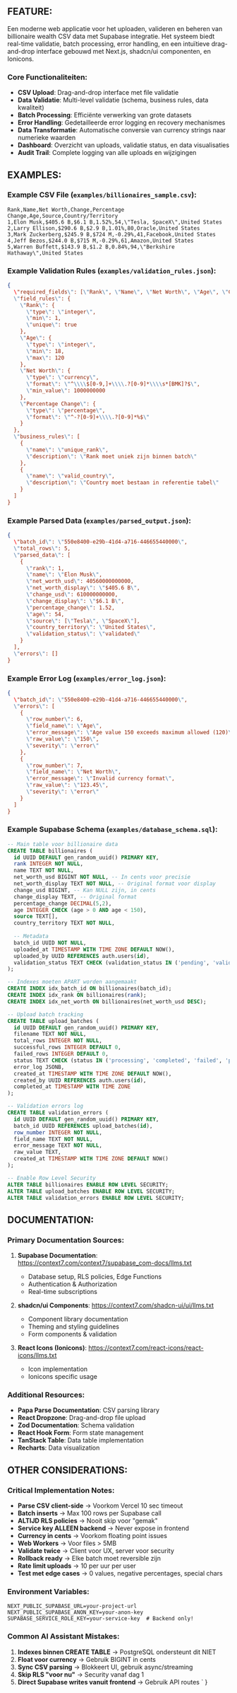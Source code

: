## FEATURE:

Een moderne web applicatie voor het uploaden, valideren en beheren van billionaire wealth CSV data met Supabase integratie. Het systeem biedt real-time validatie, batch processing, error handling, en een intuïtieve drag-and-drop interface gebouwd met Next.js, shadcn/ui componenten, en Ionicons.

### Core Functionaliteiten:
- **CSV Upload**: Drag-and-drop interface met file validatie
- **Data Validatie**: Multi-level validatie (schema, business rules, data kwaliteit)
- **Batch Processing**: Efficiënte verwerking van grote datasets
- **Error Handling**: Gedetailleerde error logging en recovery mechanismes
- **Data Transformatie**: Automatische conversie van currency strings naar numerieke waarden
- **Dashboard**: Overzicht van uploads, validatie status, en data visualisaties
- **Audit Trail**: Complete logging van alle uploads en wijzigingen

## EXAMPLES:

### Example CSV File (`examples/billionaires_sample.csv`):
```csv
Rank,Name,Net Worth,Change,Percentage Change,Age,Source,Country/Territory
1,Elon Musk,$405.6 B,$6.1 B,1.52%,54,\"Tesla, SpaceX\",United States
2,Larry Ellison,$290.6 B,$2.9 B,1.01%,80,Oracle,United States
3,Mark Zuckerberg,$245.9 B,$724 M,-0.29%,41,Facebook,United States
4,Jeff Bezos,$244.0 B,$715 M,-0.29%,61,Amazon,United States
5,Warren Buffett,$143.9 B,$1.2 B,0.84%,94,\"Berkshire Hathaway\",United States
```

### Example Validation Rules (`examples/validation_rules.json`):
```json
{
  \"required_fields\": [\"Rank\", \"Name\", \"Net Worth\", \"Age\", \"Country/Territory\"],
  \"field_rules\": {
    \"Rank\": {
      \"type\": \"integer\",
      \"min\": 1,
      \"unique\": true
    },
    \"Age\": {
      \"type\": \"integer\",
      \"min\": 18,
      \"max\": 120
    },
    \"Net Worth\": {
      \"type\": \"currency\",
      \"format\": \"^\\\\$[0-9,]+\\\\.?[0-9]*\\\\s*[BMK]?$\",
      \"min_value\": 1000000000
    },
    \"Percentage Change\": {
      \"type\": \"percentage\",
      \"format\": \"^-?[0-9]+\\\\.?[0-9]*%$\"
    }
  },
  \"business_rules\": [
    {
      \"name\": \"unique_rank\",
      \"description\": \"Rank moet uniek zijn binnen batch\"
    },
    {
      \"name\": \"valid_country\",
      \"description\": \"Country moet bestaan in referentie tabel\"
    }
  ]
}
```

### Example Parsed Data (`examples/parsed_output.json`):
```json
{
  \"batch_id\": \"550e8400-e29b-41d4-a716-446655440000\",
  \"total_rows\": 5,
  \"parsed_data\": [
    {
      \"rank\": 1,
      \"name\": \"Elon Musk\",
      \"net_worth_usd\": 40560000000000,
      \"net_worth_display\": \"$405.6 B\",
      \"change_usd\": 610000000000,
      \"change_display\": \"$6.1 B\",
      \"percentage_change\": 1.52,
      \"age\": 54,
      \"source\": [\"Tesla\", \"SpaceX\"],
      \"country_territory\": \"United States\",
      \"validation_status\": \"validated\"
    }
  ],
  \"errors\": []
}
```

### Example Error Log (`examples/error_log.json`):
```json
{
  \"batch_id\": \"550e8400-e29b-41d4-a716-446655440000\",
  \"errors\": [
    {
      \"row_number\": 6,
      \"field_name\": \"Age\",
      \"error_message\": \"Age value 150 exceeds maximum allowed (120)\",
      \"raw_value\": \"150\",
      \"severity\": \"error\"
    },
    {
      \"row_number\": 7,
      \"field_name\": \"Net Worth\",
      \"error_message\": \"Invalid currency format\",
      \"raw_value\": \"123.45\",
      \"severity\": \"error\"
    }
  ]
}
```

### Example Supabase Schema (`examples/database_schema.sql`):
```sql
-- Main table voor billionaire data
CREATE TABLE billionaires (
  id UUID DEFAULT gen_random_uuid() PRIMARY KEY,
  rank INTEGER NOT NULL,
  name TEXT NOT NULL,
  net_worth_usd BIGINT NOT NULL, -- In cents voor precisie
  net_worth_display TEXT NOT NULL, -- Original format voor display
  change_usd BIGINT, -- Kan NULL zijn, in cents
  change_display TEXT, -- Original format
  percentage_change DECIMAL(5,2),
  age INTEGER CHECK (age > 0 AND age < 150),
  source TEXT[],
  country_territory TEXT NOT NULL,
  
  -- Metadata
  batch_id UUID NOT NULL,
  uploaded_at TIMESTAMP WITH TIME ZONE DEFAULT NOW(),
  uploaded_by UUID REFERENCES auth.users(id),
  validation_status TEXT CHECK (validation_status IN ('pending', 'validated', 'failed'))
);

-- Indexes moeten APART worden aangemaakt
CREATE INDEX idx_batch_id ON billionaires(batch_id);
CREATE INDEX idx_rank ON billionaires(rank);
CREATE INDEX idx_net_worth ON billionaires(net_worth_usd DESC);

-- Upload batch tracking
CREATE TABLE upload_batches (
  id UUID DEFAULT gen_random_uuid() PRIMARY KEY,
  filename TEXT NOT NULL,
  total_rows INTEGER NOT NULL,
  successful_rows INTEGER DEFAULT 0,
  failed_rows INTEGER DEFAULT 0,
  status TEXT CHECK (status IN ('processing', 'completed', 'failed', 'partial')),
  error_log JSONB,
  created_at TIMESTAMP WITH TIME ZONE DEFAULT NOW(),
  created_by UUID REFERENCES auth.users(id),
  completed_at TIMESTAMP WITH TIME ZONE
);

-- Validation errors log
CREATE TABLE validation_errors (
  id UUID DEFAULT gen_random_uuid() PRIMARY KEY,
  batch_id UUID REFERENCES upload_batches(id),
  row_number INTEGER NOT NULL,
  field_name TEXT NOT NULL,
  error_message TEXT NOT NULL,
  raw_value TEXT,
  created_at TIMESTAMP WITH TIME ZONE DEFAULT NOW()
);

-- Enable Row Level Security
ALTER TABLE billionaires ENABLE ROW LEVEL SECURITY;
ALTER TABLE upload_batches ENABLE ROW LEVEL SECURITY;
ALTER TABLE validation_errors ENABLE ROW LEVEL SECURITY;
```

## DOCUMENTATION:

### Primary Documentation Sources:
1. **Supabase Documentation**: https://context7.com/context7/supabase_com-docs/llms.txt
   - Database setup, RLS policies, Edge Functions
   - Authentication & Authorization
   - Real-time subscriptions

2. **shadcn/ui Components**: https://context7.com/shadcn-ui/ui/llms.txt
   - Component library documentation
   - Theming and styling guidelines
   - Form components & validation

3. **React Icons (Ionicons)**: https://context7.com/react-icons/react-icons/llms.txt
   - Icon implementation
   - Ionicons specific usage

### Additional Resources:
- **Papa Parse Documentation**: CSV parsing library
- **React Dropzone**: Drag-and-drop file upload
- **Zod Documentation**: Schema validation
- **React Hook Form**: Form state management
- **TanStack Table**: Data table implementation
- **Recharts**: Data visualization

## OTHER CONSIDERATIONS:

### Critical Implementation Notes:
- **Parse CSV client-side** → Voorkom Vercel 10 sec timeout
- **Batch inserts** → Max 100 rows per Supabase call
- **ALTIJD RLS policies** → Nooit skip voor \"gemak\"
- **Service key ALLEEN backend** → Never expose in frontend
- **Currency in cents** → Voorkom floating point issues
- **Web Workers** → Voor files > 5MB
- **Validate twice** → Client voor UX, server voor security
- **Rollback ready** → Elke batch moet reversible zijn
- **Rate limit uploads** → 10 per uur per user
- **Test met edge cases** → 0 values, negative percentages, special chars

### Environment Variables:
```env
NEXT_PUBLIC_SUPABASE_URL=your-project-url
NEXT_PUBLIC_SUPABASE_ANON_KEY=your-anon-key
SUPABASE_SERVICE_ROLE_KEY=your-service-key  # Backend only!
```

### Common AI Assistant Mistakes:
1. **Indexes binnen CREATE TABLE** → PostgreSQL ondersteunt dit NIET
2. **Float voor currency** → Gebruik BIGINT in cents
3. **Sync CSV parsing** → Blokkeert UI, gebruik async/streaming
4. **Skip RLS \"voor nu\"** → Security vanaf dag 1
5. **Direct Supabase writes vanuit frontend** → Gebruik API routes
`
}